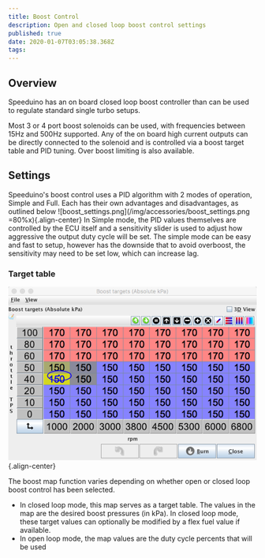 ```yaml
---
title: Boost Control
description: Open and closed loop boost control settings
published: true
date: 2020-01-07T03:05:38.368Z
tags: 
---
```


Overview
--------

Speeduino has an on board closed loop boost controller than can be used to regulate standard single turbo setups.

Most 3 or 4 port boost solenoids can be used, with frequencies between 15Hz and 500Hz supported. Any of the on board high current outputs can be directly connected to the solenoid and is controlled via a boost target table and PID tuning. Over boost limiting is also available.

Settings
--------

Speeduino's boost control uses a PID algorithm with 2 modes of operation, Simple and Full. Each has their own advantages and disadvantages, as outlined below
![boost_settings.png](/img/accessories/boost_settings.png =80%x){.align-center}
In Simple mode, the PID values themselves are controlled by the ECU itself and a sensitivity slider is used to adjust how aggressive the output duty cycle will be set. The simple mode can be easy and fast to setup, however has the downside that to avoid overboost, the sensitivity may need to be set low, which can increase lag.

### Target table
![boost_map.png](/img/accessories/boost_map.png){.align-center}

The boost map function varies depending on whether open or closed loop boost control has been selected. 

- In closed loop mode, this map serves as a target table. The values in the map are the desired boost pressures (in kPa). In closed loop mode, these target values can optionally be modified by a flex fuel value if available. 
- In open loop mode, the map values are the duty cycle percents that will be used
